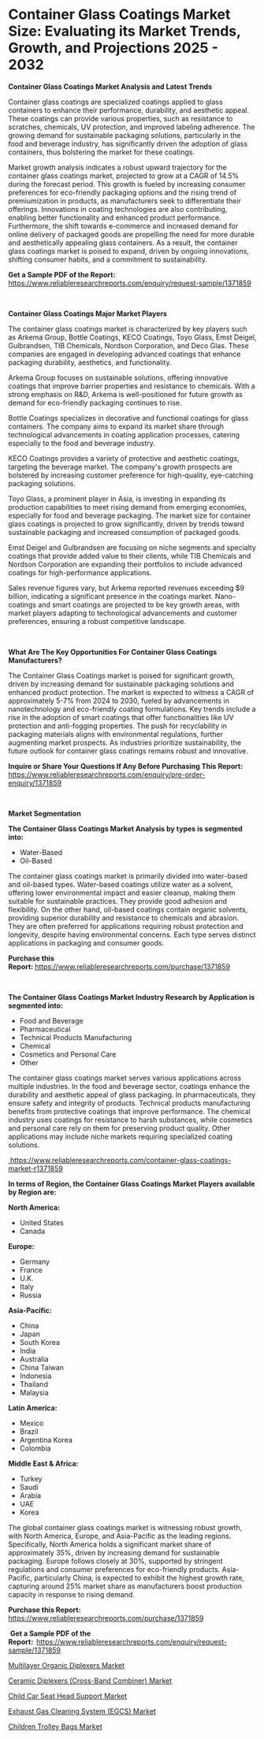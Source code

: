 <p><h1>Container Glass Coatings Market Size: Evaluating its Market Trends, Growth, and Projections 2025 - 2032</h1></p><p><strong>Container Glass Coatings Market Analysis and Latest Trends</strong></p>
<p><p>Container glass coatings are specialized coatings applied to glass containers to enhance their performance, durability, and aesthetic appeal. These coatings can provide various properties, such as resistance to scratches, chemicals, UV protection, and improved labeling adherence. The growing demand for sustainable packaging solutions, particularly in the food and beverage industry, has significantly driven the adoption of glass containers, thus bolstering the market for these coatings.</p><p>Market growth analysis indicates a robust upward trajectory for the container glass coatings market, projected to grow at a CAGR of 14.5% during the forecast period. This growth is fueled by increasing consumer preferences for eco-friendly packaging options and the rising trend of premiumization in products, as manufacturers seek to differentiate their offerings. Innovations in coating technologies are also contributing, enabling better functionality and enhanced product performance. Furthermore, the shift towards e-commerce and increased demand for online delivery of packaged goods are propelling the need for more durable and aesthetically appealing glass containers. As a result, the container glass coatings market is poised to expand, driven by ongoing innovations, shifting consumer habits, and a commitment to sustainability.</p></p>
<p><strong>Get a Sample PDF of the Report:&nbsp;</strong> <a href="https://www.reliableresearchreports.com/enquiry/request-sample/1371859?utm_campaign=113&utm_medium=2&utm_source=Github&utm_content=ia&utm_term=22032025&utm_id=container-glass-coatings">https://www.reliableresearchreports.com/enquiry/request-sample/1371859</a></p>
<p>&nbsp;</p>
<p><strong>Container Glass Coatings Major Market Players</strong></p>
<p><p>The container glass coatings market is characterized by key players such as Arkema Group, Bottle Coatings, KECO Coatings, Toyo Glass, Emst Deigel, Gulbrandsen, TIB Chemicals, Nordson Corporation, and Deco Glas. These companies are engaged in developing advanced coatings that enhance packaging durability, aesthetics, and functionality.</p><p>Arkema Group focuses on sustainable solutions, offering innovative coatings that improve barrier properties and resistance to chemicals. With a strong emphasis on R&D, Arkema is well-positioned for future growth as demand for eco-friendly packaging continues to rise.</p><p>Bottle Coatings specializes in decorative and functional coatings for glass containers. The company aims to expand its market share through technological advancements in coating application processes, catering especially to the food and beverage industry.</p><p>KECO Coatings provides a variety of protective and aesthetic coatings, targeting the beverage market. The company's growth prospects are bolstered by increasing customer preference for high-quality, eye-catching packaging solutions.</p><p>Toyo Glass, a prominent player in Asia, is investing in expanding its production capabilities to meet rising demand from emerging economies, especially for food and beverage packaging. The market size for container glass coatings is projected to grow significantly, driven by trends toward sustainable packaging and increased consumption of packaged goods.</p><p>Emst Deigel and Gulbrandsen are focusing on niche segments and specialty coatings that provide added value to their clients, while TIB Chemicals and Nordson Corporation are expanding their portfolios to include advanced coatings for high-performance applications.</p><p>Sales revenue figures vary, but Arkema reported revenues exceeding $9 billion, indicating a significant presence in the coatings market. Nano-coatings and smart coatings are projected to be key growth areas, with market players adapting to technological advancements and customer preferences, ensuring a robust competitive landscape.</p></p>
<p>&nbsp;</p>
<p><strong>What Are The Key Opportunities For Container Glass Coatings Manufacturers?</strong></p>
<p><p>The Container Glass Coatings market is poised for significant growth, driven by increasing demand for sustainable packaging solutions and enhanced product protection. The market is expected to witness a CAGR of approximately 5-7% from 2024 to 2030, fueled by advancements in nanotechnology and eco-friendly coating formulations. Key trends include a rise in the adoption of smart coatings that offer functionalities like UV protection and anti-fogging properties. The push for recyclability in packaging materials aligns with environmental regulations, further augmenting market prospects. As industries prioritize sustainability, the future outlook for container glass coatings remains robust and innovative.</p></p>
<p><strong>Inquire or Share Your Questions If Any Before Purchasing This Report:</strong> <a href="https://www.reliableresearchreports.com/enquiry/pre-order-enquiry/1371859?utm_campaign=113&utm_medium=2&utm_source=Github&utm_content=ia&utm_term=22032025&utm_id=container-glass-coatings">https://www.reliableresearchreports.com/enquiry/pre-order-enquiry/1371859</a></p>
<p>&nbsp;</p>
<p><strong>Market Segmentation</strong></p>
<p><strong>The Container Glass Coatings Market Analysis by types is segmented into:</strong></p>
<p><ul><li>Water-Based</li><li>Oil-Based</li></ul></p>
<p><p>The container glass coatings market is primarily divided into water-based and oil-based types. Water-based coatings utilize water as a solvent, offering lower environmental impact and easier cleanup, making them suitable for sustainable practices. They provide good adhesion and flexibility. On the other hand, oil-based coatings contain organic solvents, providing superior durability and resistance to chemicals and abrasion. They are often preferred for applications requiring robust protection and longevity, despite having environmental concerns. Each type serves distinct applications in packaging and consumer goods.</p></p>
<p><strong>Purchase this Report:&nbsp;</strong><a href="https://www.reliableresearchreports.com/purchase/1371859?utm_campaign=113&utm_medium=2&utm_source=Github&utm_content=ia&utm_term=22032025&utm_id=container-glass-coatings">https://www.reliableresearchreports.com/purchase/1371859</a></p>
<p>&nbsp;</p>
<p><strong>The Container Glass Coatings Market Industry Research by Application is segmented into:</strong></p>
<p><ul><li>Food and Beverage</li><li>Pharmaceutical</li><li>Technical Products Manufacturing</li><li>Chemical</li><li>Cosmetics and Personal Care</li><li>Other</li></ul></p>
<p><p>The container glass coatings market serves various applications across multiple industries. In the food and beverage sector, coatings enhance the durability and aesthetic appeal of glass packaging. In pharmaceuticals, they ensure safety and integrity of products. Technical products manufacturing benefits from protective coatings that improve performance. The chemical industry uses coatings for resistance to harsh substances, while cosmetics and personal care rely on them for preserving product quality. Other applications may include niche markets requiring specialized coating solutions.</p></p>
<p><a href="https://www.reliableresearchreports.com/container-glass-coatings-market-r1371859?utm_campaign=113&utm_medium=2&utm_source=Github&utm_content=ia&utm_term=22032025&utm_id=container-glass-coatings">&nbsp;https://www.reliableresearchreports.com/container-glass-coatings-market-r1371859</a></p>
<p><strong>In terms of Region, the Container Glass Coatings Market Players available by Region are:</strong></p>
<p>
    <p> <strong> North America: </strong>
        <ul>
            <li>United States</li>
            <li>Canada</li>
        </ul>
        </p> 
    <p> <strong> Europe: </strong>
        <ul>
            <li>Germany</li>
            <li>France</li>
            <li>U.K.</li>
            <li>Italy</li>
            <li>Russia</li>
        </ul>
        </p> 
    <p> <strong> Asia-Pacific: </strong>
        <ul>
            <li>China</li>
            <li>Japan</li>
            <li>South Korea</li>
            <li>India</li>
            <li>Australia</li>
            <li>China Taiwan</li>
            <li>Indonesia</li>
            <li>Thailand</li>
            <li>Malaysia</li>
        </ul>
        </p> 
    <p> <strong> Latin America: </strong>
        <ul>
            <li>Mexico</li>
            <li>Brazil</li>
            <li>Argentina Korea</li>
            <li>Colombia</li>
        </ul>
        </p> 
    <p> <strong> Middle East & Africa: </strong>
        <ul>
            <li>Turkey</li>
            <li>Saudi</li>
            <li>Arabia</li>
            <li>UAE</li>
            <li>Korea</li>
        </ul>
    </p>
    </p>
<p><p>The global container glass coatings market is witnessing robust growth, with North America, Europe, and Asia-Pacific as the leading regions. Specifically, North America holds a significant market share of approximately 35%, driven by increasing demand for sustainable packaging. Europe follows closely at 30%, supported by stringent regulations and consumer preferences for eco-friendly products. Asia-Pacific, particularly China, is expected to exhibit the highest growth rate, capturing around 25% market share as manufacturers boost production capacity in response to rising demand.</p></p>
<p><strong>Purchase this Report: </strong><a href="https://www.reliableresearchreports.com/purchase/1371859?utm_campaign=113&utm_medium=2&utm_source=Github&utm_content=ia&utm_term=22032025&utm_id=container-glass-coatings">https://www.reliableresearchreports.com/purchase/1371859</a></p>
<p>&nbsp;<strong>Get a Sample PDF of the Report:&nbsp;&nbsp;</strong><a href="https://www.reliableresearchreports.com/enquiry/request-sample/1371859?utm_campaign=113&utm_medium=2&utm_source=Github&utm_content=ia&utm_term=22032025&utm_id=container-glass-coatings">https://www.reliableresearchreports.com/enquiry/request-sample/1371859</a></p>
<p><strong></strong></p>
<p><p><a href="https://github.com/nwogudimouix/Market-Research-Report-List-1/blob/main/multilayer-organic-diplexers-market.md?utm_campaign=113&utm_medium=2&utm_source=Github&utm_content=ia&utm_term=22032025&utm_id=container-glass-coatings">Multilayer Organic Diplexers Market</a></p><p><a href="https://github.com/okornevonywx/Market-Research-Report-List-1/blob/main/ceramic-diplexers-cross-band-combiner-market.md?utm_campaign=113&utm_medium=2&utm_source=Github&utm_content=ia&utm_term=22032025&utm_id=container-glass-coatings">Ceramic Diplexers (Cross-Band Combiner) Market</a></p><p><a href="https://github.com/hervedeidadw/Market-Research-Report-List-1/blob/main/child-car-seat-head-support-market.md?utm_campaign=113&utm_medium=2&utm_source=Github&utm_content=ia&utm_term=22032025&utm_id=container-glass-coatings">Child Car Seat Head Support Market</a></p><p><a href="https://github.com/duzcupetriv/Market-Research-Report-List-1/blob/main/exhaust-gas-cleaning-system-egcs-market.md?utm_campaign=113&utm_medium=2&utm_source=Github&utm_content=ia&utm_term=22032025&utm_id=container-glass-coatings">Exhaust Gas Cleaning System (EGCS) Market</a></p><p><a href="https://github.com/abexjeliti/Market-Research-Report-List-1/blob/main/children-trolley-bags-market.md?utm_campaign=113&utm_medium=2&utm_source=Github&utm_content=ia&utm_term=22032025&utm_id=container-glass-coatings">Children Trolley Bags Market</a></p></p>